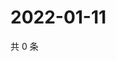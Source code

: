 # 2022-01-11

共 0 条

<!-- BEGIN WEIBO -->
<!-- 最后更新时间 Tue Jan 11 2022 20:24:50 GMT+0800 (China Standard Time) -->

<!-- END WEIBO -->
